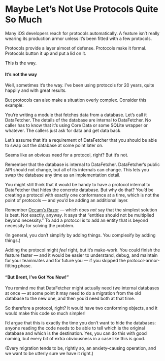 # Maybe Let’s Not Use Protocols Quite So Much

Many iOS developers reach for protocols automatically. A feature isn’t really wearing its production armor unless it’s been fitted with a few protocols.

Protocols provide a layer almost of defense. Protocols make it formal. Protocols button it up and put a lid on it.

This is the way.

#### It’s not the way

Well, sometimes it’s the way. I’ve been using protocols for 20 years, quite happily and with great results.

But protocols can also make a situation overly complex. Consider this example:

You’re writing a module that fetches data from a database. Let’s call it DataFetcher. The details of the database are internal to DataFetcher. No caller has to know that it’s using Core Data or some SQLite wrapper or whatever. The callers just ask for data and get data back.

Let’s assume that it’s a requirement of DataFetcher that you should be able to swap out the database at some point later on.

Seems like an obvious need for a protocol, right? But it’s not.

Remember that the database is internal to DataFetcher. DataFetcher’s public API should not change, but all of its internals can change. This lets you swap the database any time as an implementation detail.

You might still think that it would be handy to have a protocol internal to DataFetcher that hides the concrete database. But why do that? You’d be creating a protocol with exactly one conformance at a time, which is not the point of protocols — and you’d be adding an additional layer.

Remember [Occam’s Razor](https://en.wikipedia.org/wiki/Occam's_razor) — which does *not* say that the simplest solution is best. Not exactly, anyway. It says that “entities should not be multiplied beyond necessity.” To add a protocol is to add an entity that is beyond necessity for solving the problem.

(In general, you don’t simplify by adding things. You complexify by adding things.)

Adding the protocol might *feel* right, but it’s make-work. You could finish the feature faster — and it would be easier to understand, debug, and maintain for your teammates and for future you — if you skipped the protocol-armor-fitting phase.

#### “But Brent, I’ve Got You Now!”

You remind me that DataFetcher might actually need *two* internal databases at once — at some point it may need to do a migration from the old database to the new one, and then you’d need both at that time.

So therefore a protocol, right? It would have two conforming objects, and it would make this code so much simpler!

I’d argue that this is exactly the time you don’t want to hide the databases: anyone reading the code needs to be able to tell which is the original database and which is the destination. Yes, you can do this with good naming, but every bit of extra obviousness in a case like this is good.

(Every migration tends to be, rightly so, an anxiety-causing operation, and we want to be utterly sure we have it right.)



